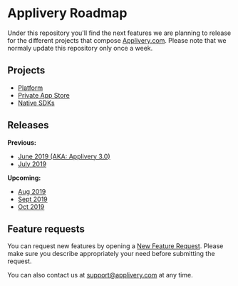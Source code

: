 # Applivery Roadmap

Under this repository you'll find the next features we are planning to release for the different projects that compose [Applivery.com](https://www.applivery.com). Please note that we normaly update this repository only once a week.

## Projects
- [Platform](https://github.com/applivery/roadmap/projects/1)
- [Private App Store](https://github.com/applivery/roadmap/projects/2)
- [Native SDKs](https://github.com/applivery/roadmap/projects/3)

## Releases
**Previous:**

- [June 2019 (AKA: Applivery 3.0)](https://github.com/applivery/roadmap/milestone/5)
- [July 2019](https://github.com/applivery/roadmap/milestone/6)

**Upcoming:**
- [Aug 2019](https://github.com/applivery/roadmap/milestone/7)
- [Sept 2019](https://github.com/applivery/roadmap/milestone/8)
- [Oct 2019](https://github.com/applivery/roadmap/milestone/9)

## Feature requests
You can request new features by opening a [New Feature Request](https://github.com/applivery/roadmap/issues/new).
Please make sure you describe appropriately your need before submitting the request.

You can also contact us at [support@applivery.com](support@applivery.com) at any time.
